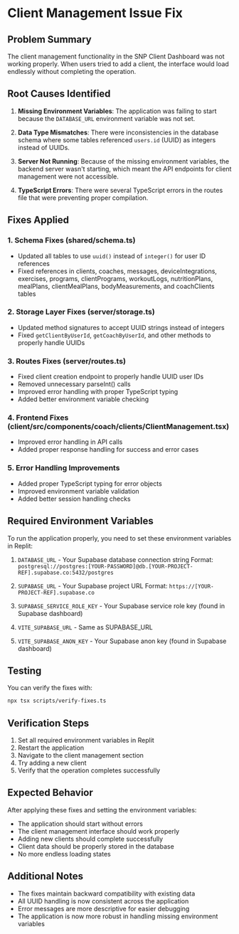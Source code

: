 # Client Management Issue Fix

## Problem Summary

The client management functionality in the SNP Client Dashboard was not working properly. When users tried to add a client, the interface would load endlessly without completing the operation.

## Root Causes Identified

1. **Missing Environment Variables**: The application was failing to start because the `DATABASE_URL` environment variable was not set.

2. **Data Type Mismatches**: There were inconsistencies in the database schema where some tables referenced `users.id` (UUID) as integers instead of UUIDs.

3. **Server Not Running**: Because of the missing environment variables, the backend server wasn't starting, which meant the API endpoints for client management were not accessible.

4. **TypeScript Errors**: There were several TypeScript errors in the routes file that were preventing proper compilation.

## Fixes Applied

### 1. Schema Fixes (shared/schema.ts)
- Updated all tables to use `uuid()` instead of `integer()` for user ID references
- Fixed references in clients, coaches, messages, deviceIntegrations, exercises, programs, clientPrograms, workoutLogs, nutritionPlans, mealPlans, clientMealPlans, bodyMeasurements, and coachClients tables

### 2. Storage Layer Fixes (server/storage.ts)
- Updated method signatures to accept UUID strings instead of integers
- Fixed `getClientByUserId`, `getCoachByUserId`, and other methods to properly handle UUIDs

### 3. Routes Fixes (server/routes.ts)
- Fixed client creation endpoint to properly handle UUID user IDs
- Removed unnecessary parseInt() calls
- Improved error handling with proper TypeScript typing
- Added better environment variable checking

### 4. Frontend Fixes (client/src/components/coach/clients/ClientManagement.tsx)
- Improved error handling in API calls
- Added proper response handling for success and error cases

### 5. Error Handling Improvements
- Added proper TypeScript typing for error objects
- Improved environment variable validation
- Added better session handling checks

## Required Environment Variables

To run the application properly, you need to set these environment variables in Replit:

1. `DATABASE_URL` - Your Supabase database connection string
   Format: `postgresql://postgres:[YOUR-PASSWORD]@db.[YOUR-PROJECT-REF].supabase.co:5432/postgres`

2. `SUPABASE_URL` - Your Supabase project URL
   Format: `https://[YOUR-PROJECT-REF].supabase.co`

3. `SUPABASE_SERVICE_ROLE_KEY` - Your Supabase service role key (found in Supabase dashboard)

4. `VITE_SUPABASE_URL` - Same as SUPABASE_URL

5. `VITE_SUPABASE_ANON_KEY` - Your Supabase anon key (found in Supabase dashboard)

## Testing

You can verify the fixes with:
```bash
npx tsx scripts/verify-fixes.ts
```

## Verification Steps

1. Set all required environment variables in Replit
2. Restart the application
3. Navigate to the client management section
4. Try adding a new client
5. Verify that the operation completes successfully

## Expected Behavior

After applying these fixes and setting the environment variables:

- The application should start without errors
- The client management interface should work properly
- Adding new clients should complete successfully
- Client data should be properly stored in the database
- No more endless loading states

## Additional Notes

- The fixes maintain backward compatibility with existing data
- All UUID handling is now consistent across the application
- Error messages are more descriptive for easier debugging
- The application is now more robust in handling missing environment variables